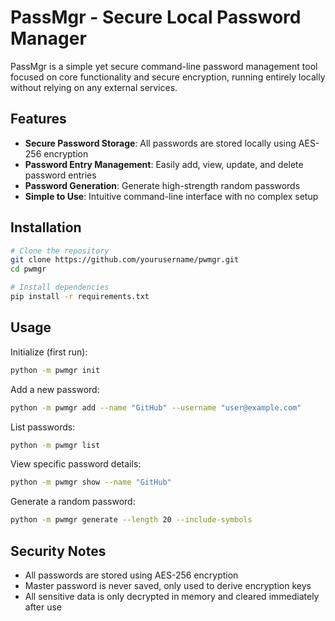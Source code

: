 # PassMgr - Secure Local Password Manager

PassMgr is a simple yet secure command-line password management tool focused on core functionality and secure encryption, running entirely locally without relying on any external services.

## Features

- **Secure Password Storage**: All passwords are stored locally using AES-256 encryption
- **Password Entry Management**: Easily add, view, update, and delete password entries
- **Password Generation**: Generate high-strength random passwords
- **Simple to Use**: Intuitive command-line interface with no complex setup

## Installation

```bash
# Clone the repository
git clone https://github.com/yourusername/pwmgr.git
cd pwmgr

# Install dependencies
pip install -r requirements.txt
```

## Usage

Initialize (first run):
```bash
python -m pwmgr init
```

Add a new password:
```bash
python -m pwmgr add --name "GitHub" --username "user@example.com"
```

List passwords:
```bash
python -m pwmgr list
```

View specific password details:
```bash
python -m pwmgr show --name "GitHub"
```

Generate a random password:
```bash
python -m pwmgr generate --length 20 --include-symbols
```

## Security Notes

- All passwords are stored using AES-256 encryption
- Master password is never saved, only used to derive encryption keys
- All sensitive data is only decrypted in memory and cleared immediately after use
